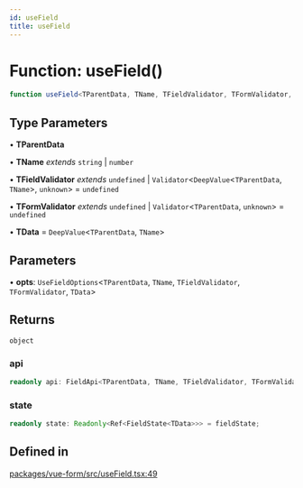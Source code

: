 ```yaml
---
id: useField
title: useField
---
```


# Function: useField()

```ts
function useField<TParentData, TName, TFieldValidator, TFormValidator, TData>(opts): object
```

## Type Parameters

• **TParentData**

• **TName** *extends* `string` \| `number`

• **TFieldValidator** *extends* `undefined` \| `Validator`\<`DeepValue`\<`TParentData`, `TName`\>, `unknown`\> = `undefined`

• **TFormValidator** *extends* `undefined` \| `Validator`\<`TParentData`, `unknown`\> = `undefined`

• **TData** = `DeepValue`\<`TParentData`, `TName`\>

## Parameters

• **opts**: `UseFieldOptions`\<`TParentData`, `TName`, `TFieldValidator`, `TFormValidator`, `TData`\>

## Returns

`object`

### api

```ts
readonly api: FieldApi<TParentData, TName, TFieldValidator, TFormValidator, TData> & VueFieldApi<TParentData, TFormValidator> = fieldApi;
```

### state

```ts
readonly state: Readonly<Ref<FieldState<TData>>> = fieldState;
```

## Defined in

[packages/vue-form/src/useField.tsx:49](https://github.com/TanStack/form/blob/a6313b7699753752ae30ff16c169e0b08c2369e8/packages/vue-form/src/useField.tsx#L49)
